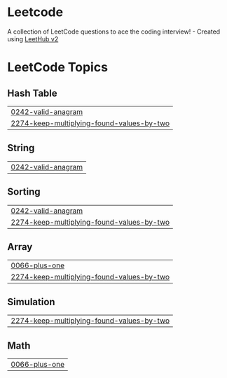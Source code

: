 # Leetcode
A collection of LeetCode questions to ace the coding interview! - Created using [LeetHub v2](https://github.com/arunbhardwaj/LeetHub-2.0)

<!---LeetCode Topics Start-->
# LeetCode Topics
## Hash Table
|  |
| ------- |
| [0242-valid-anagram](https://github.com/MUHAMMEDSHAHIL07/Leetcode/tree/master/0242-valid-anagram) |
| [2274-keep-multiplying-found-values-by-two](https://github.com/MUHAMMEDSHAHIL07/Leetcode/tree/master/2274-keep-multiplying-found-values-by-two) |
## String
|  |
| ------- |
| [0242-valid-anagram](https://github.com/MUHAMMEDSHAHIL07/Leetcode/tree/master/0242-valid-anagram) |
## Sorting
|  |
| ------- |
| [0242-valid-anagram](https://github.com/MUHAMMEDSHAHIL07/Leetcode/tree/master/0242-valid-anagram) |
| [2274-keep-multiplying-found-values-by-two](https://github.com/MUHAMMEDSHAHIL07/Leetcode/tree/master/2274-keep-multiplying-found-values-by-two) |
## Array
|  |
| ------- |
| [0066-plus-one](https://github.com/MUHAMMEDSHAHIL07/Leetcode/tree/master/0066-plus-one) |
| [2274-keep-multiplying-found-values-by-two](https://github.com/MUHAMMEDSHAHIL07/Leetcode/tree/master/2274-keep-multiplying-found-values-by-two) |
## Simulation
|  |
| ------- |
| [2274-keep-multiplying-found-values-by-two](https://github.com/MUHAMMEDSHAHIL07/Leetcode/tree/master/2274-keep-multiplying-found-values-by-two) |
## Math
|  |
| ------- |
| [0066-plus-one](https://github.com/MUHAMMEDSHAHIL07/Leetcode/tree/master/0066-plus-one) |
<!---LeetCode Topics End-->